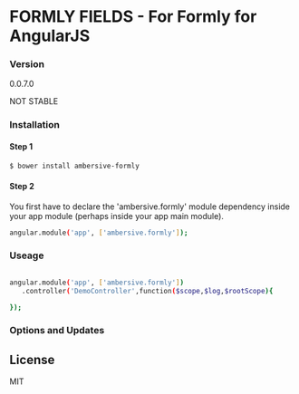# FORMLY FIELDS - For Formly for AngularJS

### Version
0.0.7.0

NOT STABLE

### Installation

#### Step 1

```sh
$ bower install ambersive-formly
```

#### Step 2
You first have to declare the 'ambersive.formly' module dependency inside your app module (perhaps inside your app main module).

```sh
angular.module('app', ['ambersive.formly']);
```
### Useage

```sh

angular.module('app', ['ambersive.formly'])
   .controller('DemoController',function($scope,$log,$rootScope){

});
```

### Options and Updates



License
----
MIT